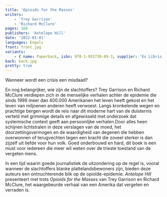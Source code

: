 ```yaml
---
title: 'Opioids for the Masses'
writers:
    - 'Trey Garrison'
    - 'Richard McClure'
pages: 168
publishers: 'Antelope Hill'
date: '2022-01-01'
languages: Engels
front: front.jpg
variants:
    - { name: Paperback, isbn: 978-1-953730-89-3, supplier: 'Ex Libris', size: { height: 216, width: 140, depth: 10 }, import_price: { currency: USD, amount: 15.91 }, price: 20.99, out_of_stock: 0 }
back: back.jpg
pretty: true
---
```


Wanneer wordt een crisis een misdaad?
 
En nog belangrijker, wie zijn de slachtoffers? Trey Garrison en Richard McClure verdiepen zich in de menselijke verhalen achter de epidemie die sinds 1999 meer dan 400.000 Amerikanen het leven heeft gekost en het leven van miljoenen anderen heeft verwoest. Langs kronkelende wegen en prachtige bergen wordt de reis naar dit moderne hart van de duisternis verteld met grimmige details en afgewisseld met onderzoek dat systemische context geeft aan persoonlijke verhalen.Door alles heen schijnen lichtstralen in deze verslagen van de moed, het doorzettingsvermogen en de waardigheid van degenen die hebben overwonnen of terugvechten tegen een kracht die zoveel sterker is dan zijzelf uit liefde voor hun volk. Goed onderbouwd en hard, dit boek is een must voor iedereen die meer wil weten over de trieste toestand van de vergeten mens.
 
In een tijd waarin goede journalistiek de uitzondering op de regel is, vooral wanneer de slachtoffers blanke plattelandsbewoners zijn, bieden deze auteurs een ontnuchterende blik op de opioïde-epidemie. *Antelope Hill* presenteert met trots *Opioids for the Masses* van Trey Garrison en Richard McClure, het waargebeurde verhaal van een Amerika dat vergeten en verraden is.
